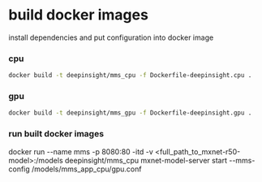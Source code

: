 # build docker images
install dependencies and put configuration into docker image

### cpu
```bash
docker build -t deepinsight/mms_cpu -f Dockerfile-deepinsight.cpu .
```

### gpu
```bash
docker build -t deepinsight/mms_gpu -f Dockerfile-deepinsight.gpu .
```

### run built docker images
docker run --name mms -p 8080:80 -itd -v <full_path_to_mxnet-r50-model>:/models deepinsight/mms_cpu mxnet-model-server start --mms-config /models/mms_app_cpu/gpu.conf
